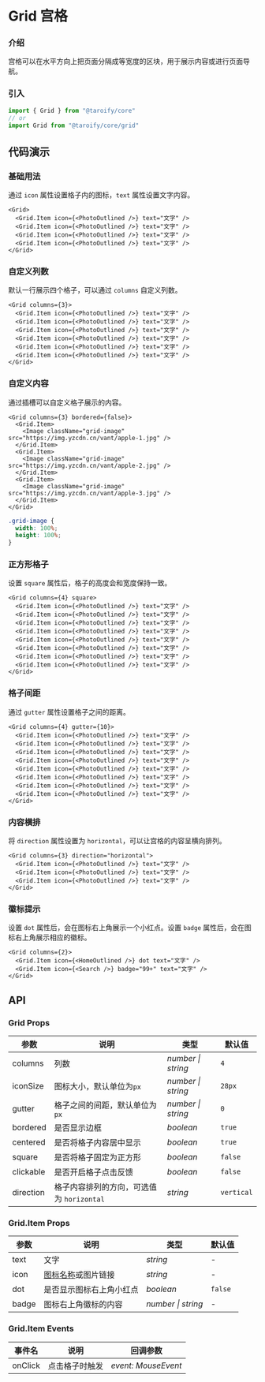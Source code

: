 # Grid 宫格

### 介绍

宫格可以在水平方向上把页面分隔成等宽度的区块，用于展示内容或进行页面导航。

### 引入

```ts
import { Grid } from "@taroify/core"
// or
import Grid from "@taroify/core/grid"
```

## 代码演示

### 基础用法

通过 `icon` 属性设置格子内的图标，`text` 属性设置文字内容。

```tsx
<Grid>
  <Grid.Item icon={<PhotoOutlined />} text="文字" />
  <Grid.Item icon={<PhotoOutlined />} text="文字" />
  <Grid.Item icon={<PhotoOutlined />} text="文字" />
  <Grid.Item icon={<PhotoOutlined />} text="文字" />
</Grid>
```

### 自定义列数

默认一行展示四个格子，可以通过 `columns` 自定义列数。

```tsx
<Grid columns={3}>
  <Grid.Item icon={<PhotoOutlined />} text="文字" />
  <Grid.Item icon={<PhotoOutlined />} text="文字" />
  <Grid.Item icon={<PhotoOutlined />} text="文字" />
  <Grid.Item icon={<PhotoOutlined />} text="文字" />
  <Grid.Item icon={<PhotoOutlined />} text="文字" />
  <Grid.Item icon={<PhotoOutlined />} text="文字" />
</Grid>
```

### 自定义内容

通过插槽可以自定义格子展示的内容。

```tsx
<Grid columns={3} bordered={false}>
  <Grid.Item>
    <Image className="grid-image" src="https://img.yzcdn.cn/vant/apple-1.jpg" />
  </Grid.Item>
  <Grid.Item>
    <Image className="grid-image" src="https://img.yzcdn.cn/vant/apple-2.jpg" />
  </Grid.Item>
  <Grid.Item>
    <Image className="grid-image" src="https://img.yzcdn.cn/vant/apple-3.jpg" />
  </Grid.Item>
</Grid>
```

```scss
.grid-image {
  width: 100%;
  height: 100%;
}
```

### 正方形格子

设置 `square` 属性后，格子的高度会和宽度保持一致。

```tsx
<Grid columns={4} square>
  <Grid.Item icon={<PhotoOutlined />} text="文字" />
  <Grid.Item icon={<PhotoOutlined />} text="文字" />
  <Grid.Item icon={<PhotoOutlined />} text="文字" />
  <Grid.Item icon={<PhotoOutlined />} text="文字" />
  <Grid.Item icon={<PhotoOutlined />} text="文字" />
  <Grid.Item icon={<PhotoOutlined />} text="文字" />
  <Grid.Item icon={<PhotoOutlined />} text="文字" />
  <Grid.Item icon={<PhotoOutlined />} text="文字" />
</Grid>
```

### 格子间距

通过 `gutter` 属性设置格子之间的距离。

```tsx
<Grid columns={4} gutter={10}>
  <Grid.Item icon={<PhotoOutlined />} text="文字" />
  <Grid.Item icon={<PhotoOutlined />} text="文字" />
  <Grid.Item icon={<PhotoOutlined />} text="文字" />
  <Grid.Item icon={<PhotoOutlined />} text="文字" />
  <Grid.Item icon={<PhotoOutlined />} text="文字" />
  <Grid.Item icon={<PhotoOutlined />} text="文字" />
  <Grid.Item icon={<PhotoOutlined />} text="文字" />
  <Grid.Item icon={<PhotoOutlined />} text="文字" />
</Grid>
```

### 内容横排

将 `direction` 属性设置为 `horizontal`，可以让宫格的内容呈横向排列。

```tsx
<Grid columns={3} direction="horizontal">
  <Grid.Item icon={<PhotoOutlined />} text="文字" />
  <Grid.Item icon={<PhotoOutlined />} text="文字" />
  <Grid.Item icon={<PhotoOutlined />} text="文字" />
</Grid>
```

### 徽标提示

设置 `dot` 属性后，会在图标右上角展示一个小红点。设置 `badge` 属性后，会在图标右上角展示相应的徽标。

```tsx
<Grid columns={2}>
  <Grid.Item icon={<HomeOutlined />} dot text="文字" />
  <Grid.Item icon={<Search />} badge="99+" text="文字" />
</Grid>
```

## API

### Grid Props

| 参数 | 说明 | 类型 | 默认值 |
| --- | --- | --- | --- |
| columns | 列数 | _number \| string_ | `4` |
| iconSize | 图标大小，默认单位为`px` | _number \| string_ | `28px` |
| gutter | 格子之间的间距，默认单位为`px` | _number \| string_ | `0` |
| bordered | 是否显示边框 | _boolean_ | `true` |
| centered | 是否将格子内容居中显示 | _boolean_ | `true` |
| square | 是否将格子固定为正方形 | _boolean_ | `false` |
| clickable | 是否开启格子点击反馈 | _boolean_ | `false` |
| direction | 格子内容排列的方向，可选值为 `horizontal` | _string_ | `vertical` |

### Grid.Item Props

| 参数 | 说明 | 类型 | 默认值 |
| --- | --- | --- | --- |
| text | 文字 | _string_ | - |
| icon | [图标名称](/components/icon)或图片链接 | _string_ | - |
| dot | 是否显示图标右上角小红点 | _boolean_ | `false` |
| badge | 图标右上角徽标的内容 | _number \| string_ | - |

### Grid.Item Events

| 事件名 | 说明           | 回调参数            |
| ------ | -------------- | ------------------- |
| onClick  | 点击格子时触发 | _event: MouseEvent_ |
